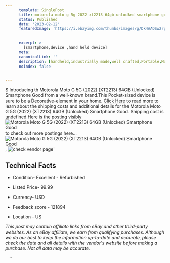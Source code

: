 ```yaml
---
      template: SinglePost
      title: motorola moto g 5g 2022 xt2213 64gb unlocked smartphone good
      status: Published
      date: '2023-02-12'
      featuredImage: 'https://i.ebayimg.com/thumbs/images/g/Dk4AAOSw2rpjqKBe/s-l225.jpg'
       

      excerpt: >-
        [smartphone,device ,hand held device]
      meta:
      canonicalLink: ''
      description: [handheld,industrially made,well crafted,Portable,Mobile,Compact,Convenient,Lightweight,Maneuverable,Man-portable,Miniature,Carriable,Hand-held,Light,Holdable,Transportable,Mobile device,Pocket-sized,On-the-go,Wireless,Cordless,Compact size,Convenient size, smartphone,device ,hand held device]
      noindex: false
      

---
```

$
      Introducing th Motorola Moto G 5G (2022) (XT2213) 64GB (Unlocked) Smartphone Good from a well-known brand.This Pocket-sized device  is sure to be a Decorative-element in your home. [Click Here](https://www.ebay.com/itm/195591892522?hash=item2d8a2f6e2a%3Ag%3ADk4AAOSw2rpjqKBe&mkevt=1&mkcid=1&mkrid=711-53200-19255-0&campid=%253CePNCampaignId%253E&customid=%253CreferenceId%253E&toolid=10049) to read more to learn about the shipping costs and additional details for the Motorola Moto G 5G (2022) (XT2213) 64GB (Unlocked) Smartphone Good. Shipping cost is undefined.Here is the posting visibly ![Motorola Moto G 5G (2022) (XT2213) 64GB (Unlocked) Smartphone Good](https://i.ebayimg.com/thumbs/images/g/Dk4AAOSw2rpjqKBe/s-l225.jpg) to check out more postings here... ![Motorola Moto G 5G (2022) (XT2213) 64GB (Unlocked) Smartphone Good](https://i.ebayimg.com/images/g/Dk4AAOSw2rpjqKBe/s-l1600.jpg), ![check vendor page]()'

      

 ## Technical Facts 



     
      

 - Condition- Excellent - Refurbished 


      

 - Listed Price- 99.99 


      

 - Currency- USD 


      

 - Feedback score - 121894 


      

 - Location - US 


      
      

 *_This post may contain affiliate links from eBay and other third-party websites. As an eBay affiliate, we earn from qualifying purchases. Although we do our best to keep the information up-to-date and accurate, please check the date and all details with the vendor's website before making a purchase. Not all data may be accurate._*




      -
